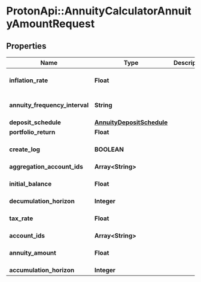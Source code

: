 # ProtonApi::AnnuityCalculatorAnnuityAmountRequest

## Properties
Name | Type | Description | Notes
------------ | ------------- | ------------- | -------------
**inflation_rate** | **Float** |  | [optional] [default to 0.0]
**annuity_frequency_interval** | **String** |  | [optional] [default to &#39;year&#39;]
**deposit_schedule** | [**AnnuityDepositSchedule**](AnnuityDepositSchedule.md) |  | [optional] 
**portfolio_return** | **Float** |  | 
**create_log** | **BOOLEAN** |  | [optional] [default to false]
**aggregation_account_ids** | **Array&lt;String&gt;** |  | [optional] 
**initial_balance** | **Float** |  | [optional] [default to 0.0]
**decumulation_horizon** | **Integer** |  | 
**tax_rate** | **Float** |  | [optional] [default to 0.0]
**account_ids** | **Array&lt;String&gt;** |  | [optional] 
**annuity_amount** | **Float** |  | [optional] [default to 1.0]
**accumulation_horizon** | **Integer** |  | 


